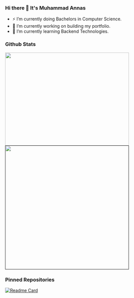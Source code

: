 ### Hi there 👋 It's Muhammad Annas
- ⚡ I’m currently doing Bachelors in Computer Science.
- 🔭 I’m currently working on building my portfolio.
- 🌱 I’m currently learning Backend Technologies.

### Github Stats
<a href="https://github.com/anuraghazra/github-readme-stats">
  <img align="center" width="400px" height="300px" margin="0 50 0 0" src="https://github-readme-stats.vercel.app/api/top-langs/?username=Annas03&hide=css&layout=compact&theme=radical" />
</a>
<a href="">
  <img align="center" width="400px" src="https://github-readme-stats.vercel.app/api?username=Annas03&show_icons=true&theme=radical" />
</a>

<!-- [![Top Langs](https://github-readme-stats.vercel.app/api/top-langs/?username=Annas03&hide=css&layout=compact&theme=radical)](https://github.com/anuraghazra/github-readme-stats)

![Annas GitHub stats](https://github-readme-stats.vercel.app/api?username=Annas03&show_icons=true&theme=radical) -->

### Pinned Repositories
[![Readme Card](https://github-readme-stats.vercel.app/api/pin/?username=Annas03&repo=AI-Image-Generator&theme=radical)](https://github.com/anuraghazra/github-readme-stats)
<!--
**Annas03/Annas03** is a ✨ _special_ ✨ repository because its `README.md` (this file) appears on your GitHub profile.

Here are some ideas to get you started:

- 🔭 I’m currently working on ...
- 🌱 I’m currently learning ...
- 👯 I’m looking to collaborate on ...
- 🤔 I’m looking for help with ...
- 💬 Ask me about ...
- 📫 How to reach me: ...
- 😄 Pronouns: ...
- ⚡ Fun fact: ...
-->
